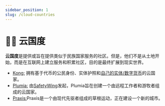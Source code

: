 ```yaml
---
sidebar_position: 1
slug: /cloud-countries
---
```


# 🏳️‍🌈 云国度

**云国度**是提供或旨在提供类似于民族国家服务的社区。但是，他们不是从土地开始，而是在互联网上建立服务和积累社区，目的是最终扩展到现实世界。

- [Kong:](https://kong.land/ "Kong:") 拥有基于代币的公民身份、实体护照和[自己的实体/数字货币](https://kong.cash/ "自己的实体/数字货币")的云国家。
- [Plumia:](https://plumia.country/ "Plumia:") 由[SafetyWing](https://safetywing.com/ "SafetyWing")发起，Plumia旨在创建一个由远程工作者和游牧者组成的云国家。
- [Praxis:](https://www.praxissociety.com/ "Praxis:")Praxis是一个由现代先驱者组成的草根运动，正在建设一个新的城市。
